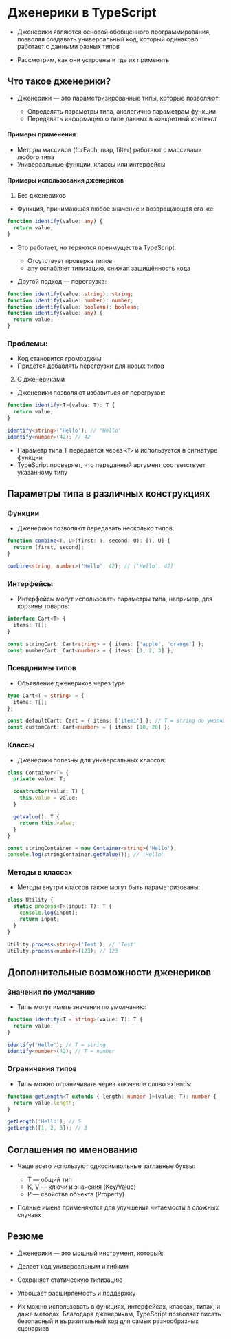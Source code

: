 # Дженерики в TypeScript

- Дженерики являются основой обобщённого программирования, позволяя создавать универсальный код, который одинаково работает с данными разных типов

- Рассмотрим, как они устроены и где их применять

## Что такое дженерики?

- Дженерики — это параметризированные типы, которые позволяют:

  - Определять параметры типа, аналогично параметрам функции
  - Передавать информацию о типе данных в конкретный контекст

#### Примеры применения:

- Методы массивов (forEach, map, filter) работают с массивами любого типа
- Универсальные функции, классы или интерфейсы

#### Примеры использования дженериков

1. Без дженериков

- Функция, принимающая любое значение и возвращающая его же:

```ts
function identify(value: any) {
  return value;
}
```

- Это работает, но теряются преимущества TypeScript:

  - Отсутствует проверка типов
  - any ослабляет типизацию, снижая защищённость кода

- Другой подход — перегрузка:

```ts
function identify(value: string): string;
function identify(value: number): number;
function identify(value: boolean): boolean;
function identify(value: any) {
  return value;
}
```

### Проблемы:

- Код становится громоздким
- Придётся добавлять перегрузки для новых типов

2. С дженериками

- Дженерики позволяют избавиться от перегрузок:

```ts
function identify<T>(value: T): T {
  return value;
}

identify<string>('Hello'); // 'Hello'
identify<number>(42); // 42
```

- Параметр типа T передаётся через `<T>` и используется в сигнатуре функции
- TypeScript проверяет, что переданный аргумент соответствует указанному типу

## Параметры типа в различных конструкциях

### Функции

- Дженерики позволяют передавать несколько типов:

```ts
function combine<T, U>(first: T, second: U): [T, U] {
  return [first, second];
}

combine<string, number>('Hello', 42); // ['Hello', 42]
```

### Интерфейсы

- Интерфейсы могут использовать параметры типа, например, для корзины товаров:

```ts
interface Cart<T> {
  items: T[];
}

const stringCart: Cart<string> = { items: ['apple', 'orange'] };
const numberCart: Cart<number> = { items: [1, 2, 3] };
```

### Псевдонимы типов

- Объявление дженериков через type:

```ts
type Cart<T = string> = {
  items: T[];
};

const defaultCart: Cart = { items: ['item1'] }; // T = string по умолчанию
const customCart: Cart<number> = { items: [10, 20] };
```

### Классы

- Дженерики полезны для универсальных классов:

```ts
class Container<T> {
  private value: T;

  constructor(value: T) {
    this.value = value;
  }

  getValue(): T {
    return this.value;
  }
}

const stringContainer = new Container<string>('Hello');
console.log(stringContainer.getValue()); // 'Hello'
```

### Методы в классах

- Методы внутри классов также могут быть параметризованы:

```ts
class Utility {
  static process<T>(input: T): T {
    console.log(input);
    return input;
  }
}

Utility.process<string>('Test'); // 'Test'
Utility.process<number>(123); // 123
```

## Дополнительные возможности дженериков

### Значения по умолчанию

- Типы могут иметь значения по умолчанию:

```ts
function identify<T = string>(value: T): T {
  return value;
}

identify('Hello'); // T = string
identify<number>(42); // T = number
```

### Ограничения типов

- Типы можно ограничивать через ключевое слово extends:

```ts
function getLength<T extends { length: number }>(value: T): number {
  return value.length;
}

getLength('Hello'); // 5
getLength([1, 2, 3]); // 3
```

## Соглашения по именованию

- Чаще всего используют односимвольные заглавные буквы:

  - T — общий тип
  - K, V — ключи и значения (Key/Value)
  - P — свойства объекта (Property)

- Полные имена применяются для улучшения читаемости в сложных случаях

## Резюме

- Дженерики — это мощный инструмент, который:

- Делает код универсальным и гибким
- Сохраняет статическую типизацию
- Упрощает расширяемость и поддержку
- Их можно использовать в функциях, интерфейсах, классах, типах, и даже методах. Благодаря дженерикам, TypeScript позволяет писать безопасный и выразительный код для самых разнообразных сценариев
